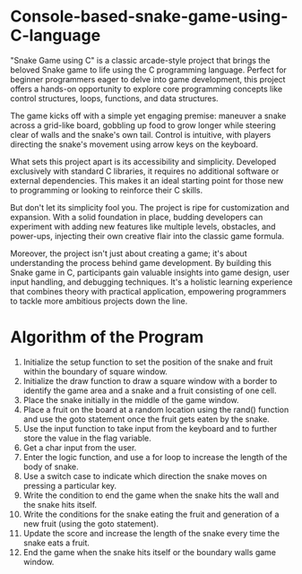 # Console-based-snake-game-using-C-language
"Snake Game using C" is a classic arcade-style project that brings the beloved Snake game to life using the C programming language. Perfect for beginner programmers eager to delve into game development, this project offers a hands-on opportunity to explore core programming concepts like control structures, loops, functions, and data structures.

The game kicks off with a simple yet engaging premise: maneuver a snake across a grid-like board, gobbling up food to grow longer while steering clear of walls and the snake's own tail. Control is intuitive, with players directing the snake's movement using arrow keys on the keyboard.

What sets this project apart is its accessibility and simplicity. Developed exclusively with standard C libraries, it requires no additional software or external dependencies. This makes it an ideal starting point for those new to programming or looking to reinforce their C skills.

But don't let its simplicity fool you. The project is ripe for customization and expansion. With a solid foundation in place, budding developers can experiment with adding new features like multiple levels, obstacles, and power-ups, injecting their own creative flair into the classic game formula.

Moreover, the project isn't just about creating a game; it's about understanding the process behind game development. By building this Snake game in C, participants gain valuable insights into game design, user input handling, and debugging techniques. It's a holistic learning experience that combines theory with practical application, empowering programmers to tackle more ambitious projects down the line.

# Algorithm of the Program

1. Initialize the setup function to set the position of the snake and fruit within the boundary of square window.
2. Initialize the draw function to draw a square window with a border to identify the game area and a snake and a fruit consisting of one cell.
3. Place the snake initially in the middle of the game window.
4. Place a fruit on the board at a random location using the rand() function and use the goto statement once the fruit gets eaten by the snake.
5. Use the input function to take input from the keyboard and to further store the value in the flag variable.
6. Get a char input from the user.
7. Enter the logic function, and use a for loop to increase the length of the body of  snake.
8. Use a switch case to indicate which direction the snake moves on pressing a particular key.
9. Write the condition to end the game when the snake hits the wall and the snake hits itself.
10. Write the conditions for the snake eating the fruit and generation of a new fruit (using the goto statement).
11. Update the score and increase the length of the snake every time the snake eats a fruit.
12. End the game when the snake hits itself or the boundary walls game window.
